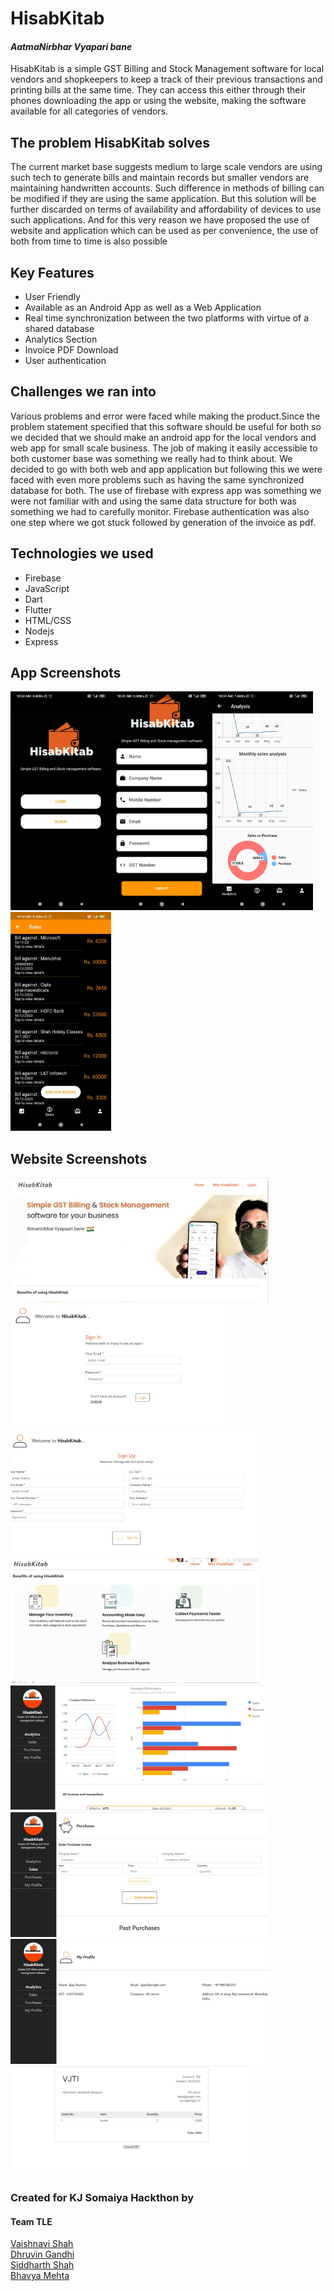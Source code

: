 # HisabKitab
#### *AatmaNirbhar Vyapari bane*

HisabKitab is a simple GST Billing and Stock Management software for local vendors and shopkeepers to keep a track of their previous transactions and printing bills at the same time. They can access this either through their phones downloading the app or using the website, making the software available for all categories of vendors.

## The problem HisabKitab solves
The current market base suggests medium to large scale vendors are using such tech to generate bills and maintain records but smaller vendors are maintaining handwritten accounts. Such difference in methods of billing can be modified if they are using the same application.
But this solution will be further discarded on terms of availability and affordability of devices to use such applications. And for this very reason we have proposed the use of website and application which can be used as per convenience, the use of both from time to time is also possible


## Key Features
* User Friendly
* Available as an Android App as well as a Web Application
* Real time synchronization between the two platforms with virtue of a shared database
* Analytics Section
* Invoice PDF Download
* User authentication

## Challenges we ran into
Various problems and error were faced while making the product.Since the problem statement specified that this software should be useful for both so we decided that we should make an android app for the local vendors and web app for small scale business. The job of making it easily accessible to both customer base was something we really had to think about.
We decided to go with both web and app application but following this we were faced with even more problems such as having the same synchronized database for both. The use of firebase with express app was something we were not familiar with and using the same data structure for both was something we had to carefully monitor.
Firebase authentication was also one step where we got stuck followed by generation of the invoice as pdf.


## Technologies we used
- Firebase
- JavaScript
- Dart
- Flutter
- HTML/CSS
- Nodejs
- Express

## App Screenshots
<img src="https://github.com/sid-1207/hisabKitab/blob/main/App%20Screenshots/App_ss1.jpeg" height = 350/><img src="https://github.com/sid-1207/hisabKitab/blob/main/App%20Screenshots/App_ss2.jpeg" height = 350/><img src="https://github.com/sid-1207/hisabKitab/blob/main/App%20Screenshots/App_ss3.jpeg" height = 350/><img src="https://github.com/sid-1207/hisabKitab/blob/main/App%20Screenshots/App_ss4.jpeg" height = 350/>

## Website Screenshots
<img src="https://github.com/sid-1207/hisabKitab/blob/main/Website%20Screenshots/screenshot5.jpeg" height = 200/>       <img src="https://github.com/sid-1207/hisabKitab/blob/main/Website%20Screenshots/screenshot6.jpeg" height = 200/>               <img src="https://github.com/sid-1207/hisabKitab/blob/main/Website%20Screenshots/screenshot7.jpeg" height = 200/>               <img src="https://github.com/sid-1207/hisabKitab/blob/main/Website%20Screenshots/screenshot8.jpeg" height = 200/>               <img src="https://github.com/sid-1207/hisabKitab/blob/main/Website%20Screenshots/screenshot1.jpeg" height = 200/>               <img src="https://github.com/sid-1207/hisabKitab/blob/main/Website%20Screenshots/screenshot2.jpeg" height = 200/>              <img src="https://github.com/sid-1207/hisabKitab/blob/main/Website%20Screenshots/screenshot3.jpeg" height = 200/>              <img src="https://github.com/sid-1207/hisabKitab/blob/main/Website%20Screenshots/screenshot4.jpeg" height = 175/>

### Created for KJ Somaiya Hackthon by
#### Team TLE <br>
[Vaishnavi Shah](https://github.com/vaishnavirshah) <br>
[Dhruvin Gandhi](https://github.com/dhruvin5) <br>
[Siddharth Shah](https://github.com/sid-1207) <br>
[Bhavya Mehta](https://github.com/bhavya092)
